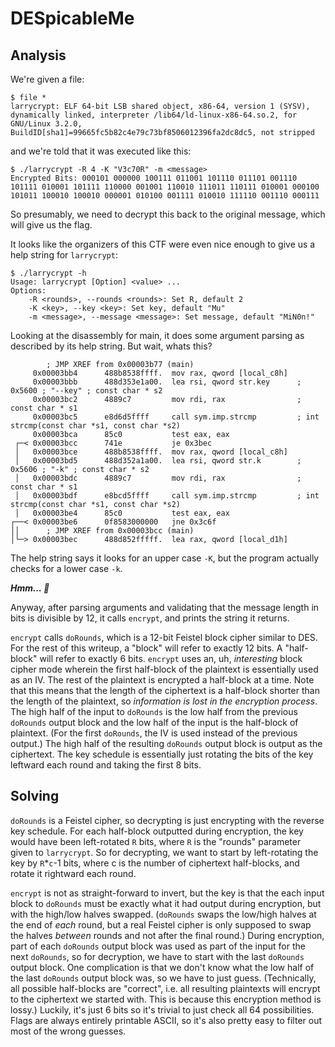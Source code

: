 # DESpicableMe

## Analysis

We're given a file:

```
$ file *
larrycrypt: ELF 64-bit LSB shared object, x86-64, version 1 (SYSV), dynamically linked, interpreter /lib64/ld-linux-x86-64.so.2, for GNU/Linux 3.2.0, BuildID[sha1]=99665fc5b82c4e79c73bf8506012396fa2dc8dc5, not stripped
```

and we're told that it was executed like this:

```
$ ./larrycrypt -R 4 -K "V3c70R" -m <message>
Encrypted Bits: 000101 000000 100111 011001 101110 011101 001110 101111 010001 101111 110000 001001 110010 111011 110111 010001 000100 101011 100010 100010 000001 010100 001111 010010 111110 001110 000111 
```

So presumably, we need to decrypt this back to the original message, which will give us the flag.

It looks like the organizers of this CTF were even nice enough to give us a help string for `larrycrypt`:

```
$ ./larrycrypt -h
Usage: larrycrypt [Option] <value> ...
Options:
	-R <rounds>, --rounds <rounds>: Set R, default 2
	-K <key>, --key <key>: Set key, default "Mu"
	-m <message>, --message <message>: Set message, default "MiN0n!"
```

Looking at the disassembly for main, it does some argument parsing as described by its help string.
But wait, whats this?

```
        ; JMP XREF from 0x00003b77 (main)
     0x00003bb4      488b8538ffff.  mov rax, qword [local_c8h]
     0x00003bbb      488d353e1a00.  lea rsi, qword str.key      ; 0x5600 ; "--key" ; const char * s2
     0x00003bc2      4889c7         mov rdi, rax                ; const char * s1
     0x00003bc5      e8d6d5ffff     call sym.imp.strcmp         ; int strcmp(const char *s1, const char *s2)
     0x00003bca      85c0           test eax, eax
 ┌─< 0x00003bcc      741e           je 0x3bec
 │   0x00003bce      488b8538ffff.  mov rax, qword [local_c8h]
 │   0x00003bd5      488d352a1a00.  lea rsi, qword str.k        ; 0x5606 ; "-k" ; const char * s2
 │   0x00003bdc      4889c7         mov rdi, rax                ; const char * s1
 │   0x00003bdf      e8bcd5ffff     call sym.imp.strcmp         ; int strcmp(const char *s1, const char *s2)
 │   0x00003be4      85c0           test eax, eax
┌──< 0x00003be6      0f8583000000   jne 0x3c6f
││      ; JMP XREF from 0x00003bcc (main)
│└─> 0x00003bec      488d852fffff.  lea rax, qword [local_d1h]
```

The help string says it looks for an upper case `-K`, but the program actually checks for a lower case `-k`.

**_Hmm... :thinking:_**

Anyway, after parsing arguments and validating that the message length in bits is divisible by 12, it calls `encrypt`, and prints the string it returns.

`encrypt` calls `doRounds`, which is a 12-bit Feistel block cipher similar to DES.
For the rest of this writeup, a "block" will refer to exactly 12 bits.
A "half-block" will refer to exactly 6 bits.
`encrypt` uses an, uh, *interesting* block cipher mode wherein the first half-block of the plaintext is essentially used as an IV.
The rest of the plaintext is encrypted a half-block at a time.
Note that this means that the length of the ciphertext is a half-block shorter than the length of the plaintext, so *information is lost in the encryption process*.
The high half of the input to `doRounds` is the low half from the previous `doRounds` output block and the low half of the input is the half-block of plaintext.
(For the first `doRounds`, the IV is used instead of the previous output.)
The high half of the resulting `doRounds` output block is output as the ciphertext.
The key schedule is essentially just rotating the bits of the key leftward each round and taking the first 8 bits.

## Solving

`doRounds` is a Feistel cipher, so decrypting is just encrypting with the reverse key schedule.
For each half-block outputted during encryption, the key would have been left-rotated `R` bits, where `R` is the "rounds" parameter given to `larrycrypt`.
So for decrypting, we want to start by left-rotating the key by `R`\*`c`-1 bits, where c is the number of ciphertext half-blocks, and rotate it rightward each round.

`encrypt` is not as straight-forward to invert, but the key is that the each input block to `doRounds` must be exactly what it had output during encryption, but with the high/low halves swapped.
(`doRounds` swaps the low/high halves at the end of *each* round, but a real Feistel cipher is only supposed to swap the halves *between* rounds and not after the final round.)
During encryption, part of each `doRounds` output block was used as part of the input for the next `doRounds`, so for decryption, we have to start with the last `doRounds` output block.
One complication is that we don't know what the low half of the last `doRounds` output block was, so we have to just guess.
(Technically, all possible half-blocks are "correct", i.e. all resulting plaintexts will encrypt to the ciphertext we started with. This is because this encryption method is lossy.)
Luckily, it's just 6 bits so it's trivial to just check all 64 possibilities.
Flags are always entirely printable ASCII, so it's also pretty easy to filter out most of the wrong guesses.
